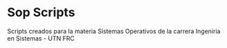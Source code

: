 # Sop Scripts
Scripts creados para la materia Sistemas Operativos de la carrera Ingeniria en Sistemas - UTN FRC
